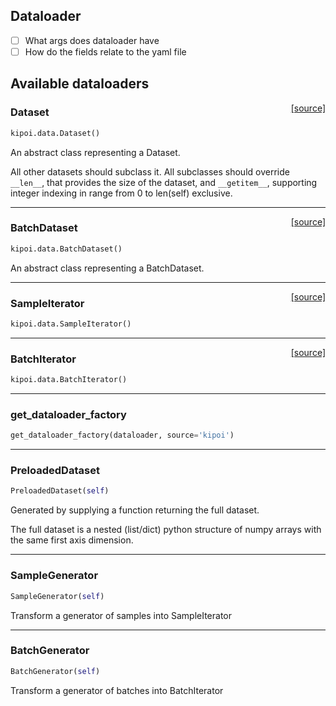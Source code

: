 ## Dataloader

- [ ] What args does dataloader have
- [ ] How do the fields relate to the yaml file

## Available dataloaders

<span style="float:right;">[[source]](https://github.com/kipoi/kipoi/blob/master/kipoi/data.py#L147)</span>
### Dataset

```python
kipoi.data.Dataset()
```

An abstract class representing a Dataset.

All other datasets should subclass it. All subclasses should override
``__len__``, that provides the size of the dataset, and ``__getitem__``,
supporting integer indexing in range from 0 to len(self) exclusive.

----

<span style="float:right;">[[source]](https://github.com/kipoi/kipoi/blob/master/kipoi/data.py#L212)</span>
### BatchDataset

```python
kipoi.data.BatchDataset()
```

An abstract class representing a BatchDataset.

----

<span style="float:right;">[[source]](https://github.com/kipoi/kipoi/blob/master/kipoi/data.py#L258)</span>
### SampleIterator

```python
kipoi.data.SampleIterator()
```

----

<span style="float:right;">[[source]](https://github.com/kipoi/kipoi/blob/master/kipoi/data.py#L288)</span>
### BatchIterator

```python
kipoi.data.BatchIterator()
```

----

### get_dataloader_factory


```python
get_dataloader_factory(dataloader, source='kipoi')
```

----

### PreloadedDataset


```python
PreloadedDataset(self)
```


Generated by supplying a function returning the full dataset.

The full dataset is a nested (list/dict) python structure of numpy arrays
with the same first axis dimension.

----

### SampleGenerator


```python
SampleGenerator(self)
```


Transform a generator of samples into SampleIterator

----

### BatchGenerator


```python
BatchGenerator(self)
```


Transform a generator of batches into BatchIterator

